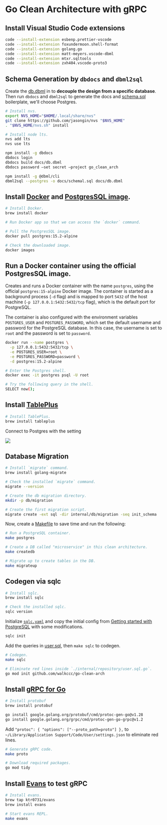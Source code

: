 # Go Clean Architecture with gRPC

## Install Visual Studio Code extensions

```bash
code --install-extension esbenp.prettier-vscode
code --install-extension foxundermoon.shell-format
code --install-extension golang.go
code --install-extension matt-meyers.vscode-dbml
code --install-extension mtxr.sqltools
code --install-extension zxh404.vscode-proto3
```

## Schema Generation by `dbdocs` and `dbml2sql`

Create the [db.dbml](./docs/db.dbml) in to **decouple the design from a specific
database**. Then run `dbdocs` and `dbml2sql` to generate the docs and
[schema.sql](./docs/schemal.sql) boilerplate, we'll choose Postgres.

```bash
# Install nvs.
export NVS_HOME="$HOME/.local/share/nvs"
git clone https://github.com/jasongin/nvs "$NVS_HOME"
. "$NVS_HOME/nvs.sh" install

# Install node lts.
nvs add lts
nvs use lts
```

```bash
npm install -g dbdocs
dbdocs login
dbdocs build docs/db.dbml
dbdocs password —set secret —project go_clean_arch
```

```bash
npm install -g @dbml/cli
dbml2sql --postgres -o docs/schemal.sql docs/db.dbml
```

## Install [Docker](https://www.docker.com) and [PostgresSQL image](https://hub.docker.com/_/postgres).

```bash
# Install Docker.
brew install docker

# Run Docker app so that we can access the `docker` command.

# Pull the PostgresSQL image.
docker pull postgres:15.2-alpine

# Check the downloaded image.
docker images
```

## Run a Docker container using the official PostgresSQL image.

Creates and runs a Docker container with the name `postgres`, using the official
`postgres:15-alpine` Docker image. The container is started as a background
process (`-d` flag) and is mapped to port `5432` of the host machine
(`-p 127.0.0.1:5432:5432/tcp` flag), which is the default port for PostgreSQL.

The container is also configured with the environment variables `POSTGRES_USER`
and `POSTGRES_PASSWORD`, which set the default username and password for the
PostgreSQL database. In this case, the username is set to `root` and the
password is set to `password`.

```bash
docker run --name postgres \
  -p 127.0.0.1:5432:5432/tcp \
  -e POSTGRES_USER=root \
  -e POSTGRES_PASSWORD=password \
  -d postgres:15.2-alpine
```

```bash
# Enter the Postgres shell.
docker exec -it postgres psql -U root

# Try the following query in the shell.
SELECT now();
```

## Install [TablePlus](https://tableplus.com)

```bash
# Install TablePlus.
brew install tableplus
```

Connect to Postgres with the setting

![](https://i.imgur.com/jgHY7h3.png)

## Database Migration

```bash
# Install `migrate` command.
brew install golang-migrate

# Check the installed `migrate` command.
migrate --version

# Create the db migration directory.
mkdir -p db/migration

# Create the first migration script.
migrate create -ext sql -dir internal/db/migration -seq init_schema
```

Now, create a [Makefile](./Makefile) to save time and run the following:

```bash
# Run a PostgreSQL container.
make postgres

# Create a DB called "microservice" in this clean architecture.
make createdb

# Migrate up to create tables in the DB.
make migrateup
```

## Codegen via sqlc

```bash
# Install sqlc.
brew install sqlc

# Check the installed sqlc.
sqlc version
```

Initialize [`sqlc.yaml`](./sqlc.yaml) and copy the initial config from
[Getting started with PostgreSQL](https://docs.sqlc.dev/en/stable/tutorials/getting-started-postgresql.html#getting-started-with-postgresql)
with some modifications.

```bash
sqlc init
```

Add the queries in [user.sql](./internal/db/query/book.sql), then `make sqlc` to
codegen.

```bash
# Codegen.
make sqlc

# Eliminate red lines inside `./internal/repository/user.sql.go`.
go mod init github.com/walkccc/go-clean-arch
```

## Install [gRPC for Go](https://grpc.io/docs/languages/go/quickstart/)

```bash
# Install protobuf
brew install protobuf
```

```bash
go install google.golang.org/protobuf/cmd/protoc-gen-go@v1.28
go install google.golang.org/grpc/cmd/protoc-gen-go-grpc@v1.2
```

Add `"protoc": { "options": ["--proto_path=proto"] },` to
`~/Library/Application Support/Code/User/settings.json` to eliminate red lines.

```bash
# Generate gRPC code.
make proto

# Download required packages.
go mod tidy
```

## Install [Evans](https://github.com/ktr0731/evans) to test gRPC

```bash
# Install evans.
brew tap ktr0731/evans
brew install evans

# Start evans REPL.
make evans
```
